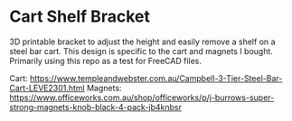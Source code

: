 # Cart Shelf Bracket
3D printable bracket to adjust the height and easily remove a shelf on a steel bar cart. This design is specific to the cart and magnets I bought. Primarily using this repo as a test for FreeCAD files.

Cart: https://www.templeandwebster.com.au/Campbell-3-Tier-Steel-Bar-Cart-LEVE2301.html
Magnets: https://www.officeworks.com.au/shop/officeworks/p/j-burrows-super-strong-magnets-knob-black-4-pack-jb4knbsr
